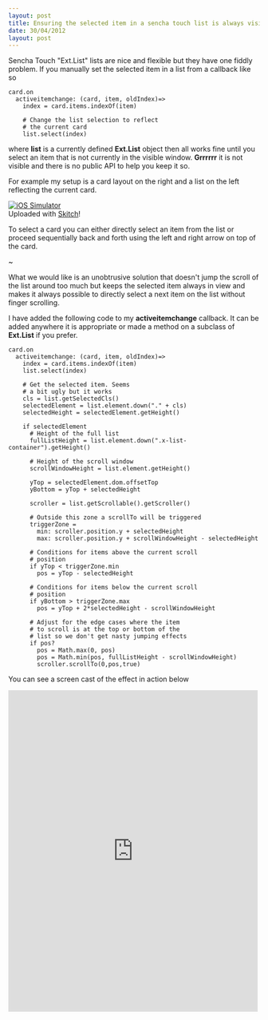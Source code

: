 ```yaml
--- 
layout: post
title: Ensuring the selected item in a sencha touch list is always visible.
date: 30/04/2012
layout: post
--- 
```


Sencha Touch "Ext.List" lists are nice and flexible but they have one fiddly
problem. If you manually set the selected item in a list from a callback like
so

    card.on
      activeitemchange: (card, item, oldIndex)=>
        index = card.items.indexOf(item)

        # Change the list selection to reflect
        # the current card
        list.select(index)


where **list** is a currently defined **Ext.List** object then all works fine
until you select an item that is not currently in the visible window.
**Grrrrrr** it is not visible and there is no public API to help you keep it
so.

For example my setup is a card layout on the right and a list on the
left reflecting the current card.

<div class="thumbnail"><a href="https://skitch.com/bradphelan/8s38m/ios-simulator"><img style="max-width:638px" src="https://img.skitch.com/20120430-ppxukim7mchmh3buana8pnufec.medium.jpg" alt="iOS Simulator" /></a><br /><span>Uploaded with <a href="http://skitch.com">Skitch</a>!</span></div>

To select a card you can either directly select an item from the list or proceed 
sequentially back and forth using the left and right arrow on top of
the card.

~

What we would like is an unobtrusive solution that doesn't jump the scroll
of the list around too much but keeps the selected item always in view and
makes it always possible to directly select a next item on the list without
finger scrolling.

I have added the following code to my **activeitemchange** callback. It
can be added anywhere it is appropriate or made a method on a subclass
of **Ext.List** if you prefer.

    card.on
      activeitemchange: (card, item, oldIndex)=>
        index = card.items.indexOf(item)
        list.select(index)

        # Get the selected item. Seems
        # a bit ugly but it works
        cls = list.getSelectedCls()
        selectedElement = list.element.down("." + cls)
        selectedHeight = selectedElement.getHeight()

        if selectedElement
          # Height of the full list
          fullListHeight = list.element.down(".x-list-container").getHeight()

          # Height of the scroll window
          scrollWindowHeight = list.element.getHeight()

          yTop = selectedElement.dom.offsetTop
          yBottom = yTop + selectedHeight
          
          scroller = list.getScrollable().getScroller()

          # Outside this zone a scrollTo will be triggered
          triggerZone =
            min: scroller.position.y + selectedHeight
            max: scroller.position.y + scrollWindowHeight - selectedHeight

          # Conditions for items above the current scroll
          # position
          if yTop < triggerZone.min
            pos = yTop - selectedHeight

          # Conditions for items below the current scroll
          # position
          if yBottom > triggerZone.max
            pos = yTop + 2*selectedHeight - scrollWindowHeight

          # Adjust for the edge cases where the item
          # to scroll is at the top or bottom of the
          # list so we don't get nasty jumping effects
          if pos?
            pos = Math.max(0, pos)
            pos = Math.min(pos, fullListHeight - scrollWindowHeight)
            scroller.scrollTo(0,pos,true)


You can see a screen cast of the effect in action below

<iframe src="http://player.vimeo.com/video/41286078" width="500" height="644" frameborder="0" webkitAllowFullScreen mozallowfullscreen allowFullScreen></iframe>

  

